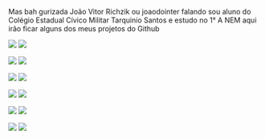 Mas bah gurizada João Vitor Richzik ou joaodointer falando sou aluno do Colégio Estadual Cívico Militar Tarquinio Santos e estudo no 1° A NEM aqui irão ficar alguns dos meus projetos do Github




![](https://media.tenor.com/QqHSohXgGoAAAAAM/inter-internacional.gif)                                      ![](https://media.tenor.com/TOmLiOKwTYAAAAAM/andres-dalessandro-drible.gif)






![](https://media.tenor.com/b6qBHeOZXIAAAAAM/inter-colorado.gif)                                           ![](https://media.tenor.com/uuQH2XLLo80AAAAC/andres-dalessandro.gif)







![](https://media.tenor.com/frEMTfoOh30AAAAM/inter-porto-alegre.gif)                                          ![](https://media.tenor.com/f6rfgEJWRCcAAAAM/internacional-club-wc.gif)





![](https://media.tenor.com/vOfa1XxhXsgAAAAM/internacional.gif)                                               ![](https://media.tenor.com/VN3jhzLWEWgAAAAM/cheering-sport-club-internacional.gif)




![](https://media.tenor.com/cutrJaMWjVMAAAAM/sport-club-internacional-soccer.gif)                              ![](https://media.tenor.com/9v89C1z51O8AAAAM/beira-rio.gif)




![](https://media.tenor.com/T4HlfLswF40AAAAM/andres-dalessandro.gif)                                            ![](https://media.tenor.com/Q5CfQ3279bQAAAAM/galhardo-e-heitor.gif)
